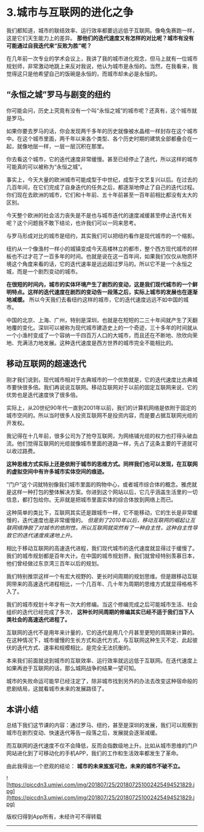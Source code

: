# 3.城市与互联网的进化之争

我们都知道，城市的联结效率、运行效率都要远远低于互联网。像龟兔赛跑一样，这是它们天生能力上的差异。 **那他们的迭代速度又有怎样的对比呢？城市有没有可能通过自我迭代来“反败为胜”呢？**

在几年前一次专业的学术会议上，我讲了我的城市进化观念，但马上就有一位城市规划师，非常激动地跳上来反对我说，他认为城市是永恒的。当然，在我看来，我觉得这只是他希望自己的饭碗是永恒的，而城市却未必是永恒的。    

## “永恒之城”罗马与剧变的纽约

你可能会问，历史上究竟有没有一个叫“永恒之城”的城市呢？还真有，这个城市就是罗马。

如果你要去罗马的话，你会发现两千多年的历史就像被水晶棺一样封存在这个城市中。在这个城市里面，两千年以来各个类型、各个历史时期的建筑全部都叠合在一起，就像地层一样，一层一层沉积在那里。

你去看这个城市，它的迭代速度非常缓慢。甚至已经停止了迭代，所以这样的城市可能真的可以被称为“永恒之城”。

事实上，今天大量的欧洲城市可能成型于中世纪，成型于文艺复兴以后。在过去的几百年间，在它们完成了自身迭代的任务之后，都逐渐地停止了自己的迭代过程。你们现在去欧洲的城市，它们和十年前、五十年前甚至一百年前相比都没有太大的区别。

今天整个欧洲的社会活力丧失是不是也与城市迭代的速度减缓甚至停止迭代有关呢？这个问题我不敢下结论，也许我们可以一同来思考。

与罗马形成对比的城市是纽约，其实我们可以把纽约看作是现代城市的一个缩影。

纽约从一个像渔村一样小的城镇变成今天高楼林立的都市，整个西方现代城市的样板也不过才花了一百多年的时间。也就是说在这一百年间，如果我们仅仅从物质环境这个角度来看的话，它的迭代速率是远远超过罗马的。所以它不是一个永恒之城，而是一个剧烈变动的城市。

 **在很短的时间内，城市的实体环境产生了剧烈的变动，这是我们现代城市的一个鲜明特点。这样的迭代速度在剧烈的变动告一段落之后，实际上城市的发展也在逐渐地减缓。** 所以今天我们去看纽约这样的城市，它的迭代速度远远不如中国的城市。

中国的北京、上海、广州，特别是深圳，也就是在短短的二三十年间就产生了天翻地覆的变化。深圳可以被称为现代城市建造史上的一个奇迹，三十多年的时间就从一个小渔村变成了一个容纳一千四百万人口的大城市，而且还在不断地、欣欣向荣地、充满活力地发展。这种迭代速度是西方世界的城市完全不能相比的。    

## 移动互联网的超速迭代

刚才我们说到，现代城市相对于古典城市的一个优势就是，它的迭代速度比古典城市要快很多倍。我们再说说互联网。移动互联网对于以前的固定互联网来说，它的优势也是迭代速度快了很多倍。

实际上，从20世纪90年代一直到2001年以前，我们的计算机网络是依附于固定的城市空间的。所以当时很多人投资互联网不是投资内容，而是要占据互联网光缆的开发权。

我记得在十几年前，很多公司为了抢夺互联网，为网络铺光缆的权力也打得头破血流。他们觉得互联网的光缆就像城市里面的道路一样，先占了这条主要的干道就可以收过路费。

 **这种思维方式实际上还是依附于城市的思维方式。同样我们也可以发现，在互联网的虚拟空间中有许多城市实体空间的痕迹。**

“门户”这个词就特别像我们城市里面的购物中心，或者城市综合体的概念。雅虎就是这样一种打包的整体解决方案。你进到这个网站以后，它几乎涵盖生活里的一切信息，都打包给你。无非就是把城市里面实体的综合体放到网络上而已。

这种简单的类比下，互联网其实还是跟城市一样，它不能移动，它的生长是非常缓慢的，迭代速度也是非常缓慢的。 *但是到了2010年以后，移动互联网的崛起让互联网络挣脱了对城市的依附性。所以互联网就突然有了一种自主性，这种自主性导致它的迭代速度疾速地上升。*

相比于移动互联网的高速迭代进程，我们现代城市的迭代速度就显得过于缓慢了。我们的城市规划都是百年大计。在中国的城市规划界，我们就曾经特别羡慕日本，他们曾经做过东京湾三百年以后的规划。

我们特别推崇这样一个有宏大视野的、更长时间周期的规划思维。但是跟移动互联网带来的高速迭代进程相比，一个几百年、几十年为周期的思维方式就显得格格不入了。

我们的城市规划十年才有一次大的修编。当这个修编完成之后可能城市生活、社会组织的迭代已经完成了多次， **这种长时间周期的修编其实已经不适于我们当下人类社会的高速迭代进程了。**

互联网的迭代不是用年来计量的，它的迭代是用几个月甚至更短的周期来计算的。在这种情况下，城市缓慢的生长方式和迭代方式，与互联网这种生灭不定、此起彼伏的迭代方式、速率和规模相比，是完全无法抗衡的。

本来我们前面就说到城市的互联效率、运行效率就远远低于互联网。在迭代速度上如果再逊于互联网的话，那么城网战争的结果一望可知。

城市的失败命运可能早已经注定了，除非城市找到另外的办法去改变这种宿命般的悲剧结局，这就看城市未来的发展路径了。    

## 本讲小结

总结下我们这节课的内容：通过罗马、纽约，甚至是深圳的发展，我们可以观察到城市在剧烈变动、快速迭代等告一段落之后，发展就会逐渐减缓。

而互联网的迭代速度不仅不会降低，反而会指数级地上升。比如从城市思维的门户网站进化到了可移动化的手机APP，我们的工作和生活效率都发生了革命。

由此我得出一个悲观的结论： **城市的未来岌岌可危，未来的城市不破不立。**

![https://piccdn3.umiwi.com/img/201807/25/201807251002425494521829.jpg](https://piccdn3.umiwi.com/img/201807/25/201807251002425494521829.jpg)

版权归得到App所有，未经许可不得转载    

---
